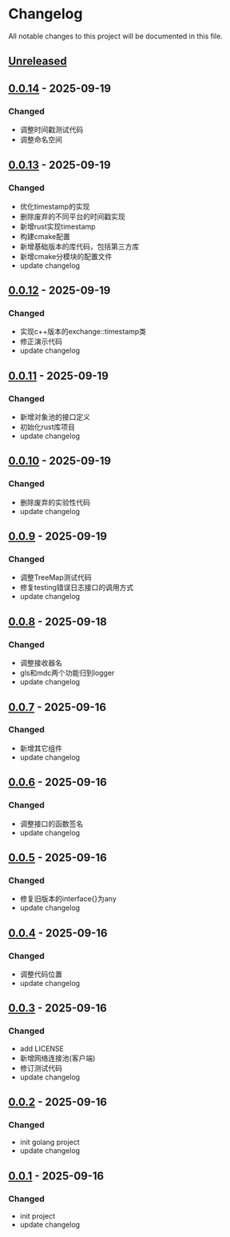 # Changelog
All notable changes to this project will be documented in this file.

## [Unreleased]

## [0.0.14] - 2025-09-19
### Changed
- 调整时间戳测试代码
- 调整命名空间

## [0.0.13] - 2025-09-19
### Changed
- 优化timestamp的实现
- 删除废弃的不同平台的时间戳实现
- 新增rust实现timestamp
- 构建cmake配置
- 新增基础版本的库代码，包括第三方库
- 新增cmake分模块的配置文件
- update changelog

## [0.0.12] - 2025-09-19
### Changed
- 实现c++版本的exchange::timestamp类
- 修正演示代码
- update changelog

## [0.0.11] - 2025-09-19
### Changed
- 新增对象池的接口定义
- 初始化rust库项目
- update changelog

## [0.0.10] - 2025-09-19
### Changed
- 删除废弃的实验性代码
- update changelog

## [0.0.9] - 2025-09-19
### Changed
- 调整TreeMap测试代码
- 修复testing错误日志接口的调用方式
- update changelog

## [0.0.8] - 2025-09-18
### Changed
- 调整接收器名
- gls和mdc两个功能归到logger
- update changelog

## [0.0.7] - 2025-09-16
### Changed
- 新增其它组件
- update changelog

## [0.0.6] - 2025-09-16
### Changed
- 调整接口的函数签名
- update changelog

## [0.0.5] - 2025-09-16
### Changed
- 修复旧版本的interface{}为any
- update changelog

## [0.0.4] - 2025-09-16
### Changed
- 调整代码位置
- update changelog

## [0.0.3] - 2025-09-16
### Changed
- add LICENSE
- 新增网络连接池(客户端)
- 修订测试代码
- update changelog

## [0.0.2] - 2025-09-16
### Changed
- init golang project
- update changelog

## [0.0.1] - 2025-09-16
### Changed
- init project
- update changelog


[Unreleased]: https://gitee.com/quant1x/std.git/compare/v0.0.14...HEAD
[0.0.14]: https://gitee.com/quant1x/std.git/compare/v0.0.13...v0.0.14
[0.0.13]: https://gitee.com/quant1x/std.git/compare/v0.0.12...v0.0.13
[0.0.12]: https://gitee.com/quant1x/std.git/compare/v0.0.11...v0.0.12
[0.0.11]: https://gitee.com/quant1x/std.git/compare/v0.0.10...v0.0.11
[0.0.10]: https://gitee.com/quant1x/std.git/compare/v0.0.9...v0.0.10
[0.0.9]: https://gitee.com/quant1x/std.git/compare/v0.0.8...v0.0.9
[0.0.8]: https://gitee.com/quant1x/std.git/compare/v0.0.7...v0.0.8
[0.0.7]: https://gitee.com/quant1x/std.git/compare/v0.0.6...v0.0.7
[0.0.6]: https://gitee.com/quant1x/std.git/compare/v0.0.5...v0.0.6
[0.0.5]: https://gitee.com/quant1x/std.git/compare/v0.0.4...v0.0.5
[0.0.4]: https://gitee.com/quant1x/std.git/compare/v0.0.3...v0.0.4
[0.0.3]: https://gitee.com/quant1x/std.git/compare/v0.0.2...v0.0.3
[0.0.2]: https://gitee.com/quant1x/std.git/compare/v0.0.1...v0.0.2

[0.0.1]: https://gitee.com/quant1x/std.git/releases/tag/v0.0.1
